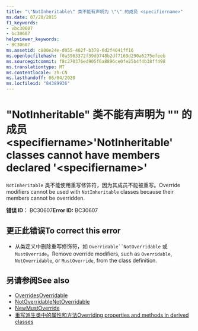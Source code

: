 ```yaml
---
title: "\"NotInheritable\" 类不能有声明为 \"\" 的成员 <specifiername>"
ms.date: 07/20/2015
f1_keywords:
- vbc30607
- bc30607
helpviewer_keywords:
- BC30607
ms.assetid: c800e24e-d055-402f-b378-6d2f4041ff16
ms.openlocfilehash: f0a3963372f39d9748b2df7169d290a6275efeeb
ms.sourcegitcommit: f8c270376ed905f6a8896ce0fe25b4f4b38ff498
ms.translationtype: MT
ms.contentlocale: zh-CN
ms.lasthandoff: 06/04/2020
ms.locfileid: "84389936"
---
```

# <a name="notinheritable-classes-cannot-have-members-declared-specifiername"></a><span data-ttu-id="b3a64-102">"NotInheritable" 类不能有声明为 "" 的成员 \<specifiername></span><span class="sxs-lookup"><span data-stu-id="b3a64-102">'NotInheritable' classes cannot have members declared '\<specifiername>'</span></span>
<span data-ttu-id="b3a64-103">`NotInheritable` 类不能使用重写修饰符，因为其成员不能被重写。</span><span class="sxs-lookup"><span data-stu-id="b3a64-103">Override modifiers cannot be used with `NotInheritable` classes because their members cannot be overridden.</span></span>  
  
 <span data-ttu-id="b3a64-104">**错误 ID：** BC30607</span><span class="sxs-lookup"><span data-stu-id="b3a64-104">**Error ID:** BC30607</span></span>  
  
## <a name="to-correct-this-error"></a><span data-ttu-id="b3a64-105">更正此错误</span><span class="sxs-lookup"><span data-stu-id="b3a64-105">To correct this error</span></span>  
  
- <span data-ttu-id="b3a64-106">从类定义中删除重写修饰符，如 `Overridable``NotOverridable` 或 `MustOverride`。</span><span class="sxs-lookup"><span data-stu-id="b3a64-106">Remove override modifiers, such as `Overridable`, `NotOverridable`, or `MustOverride`, from the class definition.</span></span>  
  
## <a name="see-also"></a><span data-ttu-id="b3a64-107">另请参阅</span><span class="sxs-lookup"><span data-stu-id="b3a64-107">See also</span></span>

- [<span data-ttu-id="b3a64-108">Overrides</span><span class="sxs-lookup"><span data-stu-id="b3a64-108">Overridable</span></span>](../language-reference/modifiers/overridable.md)
- [<span data-ttu-id="b3a64-109">NotOverridable</span><span class="sxs-lookup"><span data-stu-id="b3a64-109">NotOverridable</span></span>](../language-reference/modifiers/notoverridable.md)
- [<span data-ttu-id="b3a64-110">New</span><span class="sxs-lookup"><span data-stu-id="b3a64-110">MustOverride</span></span>](../language-reference/modifiers/mustoverride.md)
- [<span data-ttu-id="b3a64-111">重写派生类中的属性和方法</span><span class="sxs-lookup"><span data-stu-id="b3a64-111">Overriding properties and methods in derived classes</span></span>](../programming-guide/language-features/objects-and-classes/inheritance-basics.md#overriding-properties-and-methods-in-derived-classes)
